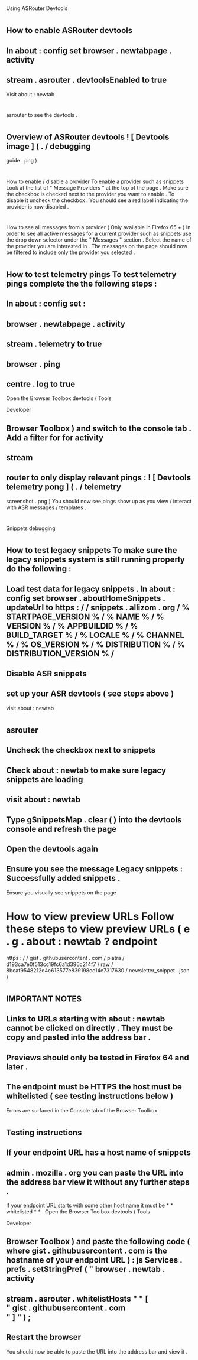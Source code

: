 #
Using
ASRouter
Devtools
#
#
How
to
enable
ASRouter
devtools
-
In
about
:
config
set
browser
.
newtabpage
.
activity
-
stream
.
asrouter
.
devtoolsEnabled
to
true
-
Visit
about
:
newtab
#
asrouter
to
see
the
devtools
.
#
#
Overview
of
ASRouter
devtools
!
[
Devtools
image
]
(
.
/
debugging
-
guide
.
png
)
#
#
How
to
enable
/
disable
a
provider
To
enable
a
provider
such
as
snippets
Look
at
the
list
of
"
Message
Providers
"
at
the
top
of
the
page
.
Make
sure
the
checkbox
is
checked
next
to
the
provider
you
want
to
enable
.
To
disable
it
uncheck
the
checkbox
.
You
should
see
a
red
label
indicating
the
provider
is
now
disabled
.
#
#
How
to
see
all
messages
from
a
provider
(
Only
available
in
Firefox
65
+
)
In
order
to
see
all
active
messages
for
a
current
provider
such
as
snippets
use
the
drop
down
selector
under
the
"
Messages
"
section
.
Select
the
name
of
the
provider
you
are
interested
in
.
The
messages
on
the
page
should
now
be
filtered
to
include
only
the
provider
you
selected
.
#
#
How
to
test
telemetry
pings
To
test
telemetry
pings
complete
the
the
following
steps
:
-
In
about
:
config
set
:
-
browser
.
newtabpage
.
activity
-
stream
.
telemetry
to
true
-
browser
.
ping
-
centre
.
log
to
true
-
Open
the
Browser
Toolbox
devtools
(
Tools
>
Developer
>
Browser
Toolbox
)
and
switch
to
the
console
tab
.
Add
a
filter
for
for
activity
-
stream
-
router
to
only
display
relevant
pings
:
!
[
Devtools
telemetry
pong
]
(
.
/
telemetry
-
screenshot
.
png
)
You
should
now
see
pings
show
up
as
you
view
/
interact
with
ASR
messages
/
templates
.
#
#
Snippets
debugging
#
#
#
How
to
test
legacy
snippets
To
make
sure
the
legacy
snippets
system
is
still
running
properly
do
the
following
:
-
Load
test
data
for
legacy
snippets
.
In
about
:
config
set
browser
.
aboutHomeSnippets
.
updateUrl
to
https
:
/
/
snippets
.
allizom
.
org
/
%
STARTPAGE_VERSION
%
/
%
NAME
%
/
%
VERSION
%
/
%
APPBUILDID
%
/
%
BUILD_TARGET
%
/
%
LOCALE
%
/
%
CHANNEL
%
/
%
OS_VERSION
%
/
%
DISTRIBUTION
%
/
%
DISTRIBUTION_VERSION
%
/
-
Disable
ASR
snippets
-
set
up
your
ASR
devtools
(
see
steps
above
)
-
visit
about
:
newtab
#
asrouter
-
Uncheck
the
checkbox
next
to
snippets
-
Check
about
:
newtab
to
make
sure
legacy
snippets
are
loading
-
visit
about
:
newtab
-
Type
gSnippetsMap
.
clear
(
)
into
the
devtools
console
and
refresh
the
page
-
Open
the
devtools
again
-
Ensure
you
see
the
message
Legacy
snippets
:
Successfully
added
snippets
.
-
Ensure
you
visually
see
snippets
on
the
page
#
#
#
How
to
view
preview
URLs
Follow
these
steps
to
view
preview
URLs
(
e
.
g
.
about
:
newtab
?
endpoint
=
https
:
/
/
gist
.
githubusercontent
.
com
/
piatra
/
d193ca7e0f513cc19fc6a1d396c214f7
/
raw
/
8bcaf9548212e4c613577e839198cc14e7317630
/
newsletter_snippet
.
json
)
#
#
#
#
IMPORTANT
NOTES
-
Links
to
URLs
starting
with
about
:
newtab
cannot
be
clicked
on
directly
.
They
must
be
copy
and
pasted
into
the
address
bar
.
-
Previews
should
only
be
tested
in
Firefox
64
and
later
.
-
The
endpoint
must
be
HTTPS
the
host
must
be
whitelisted
(
see
testing
instructions
below
)
-
Errors
are
surfaced
in
the
Console
tab
of
the
Browser
Toolbox
#
#
#
#
Testing
instructions
-
If
your
endpoint
URL
has
a
host
name
of
snippets
-
admin
.
mozilla
.
org
you
can
paste
the
URL
into
the
address
bar
view
it
without
any
further
steps
.
-
If
your
endpoint
URL
starts
with
some
other
host
name
it
must
be
*
*
whitelisted
*
*
.
Open
the
Browser
Toolbox
devtools
(
Tools
>
Developer
>
Browser
Toolbox
)
and
paste
the
following
code
(
where
gist
.
githubusercontent
.
com
is
the
hostname
of
your
endpoint
URL
)
:
js
Services
.
prefs
.
setStringPref
(
"
browser
.
newtab
.
activity
-
stream
.
asrouter
.
whitelistHosts
"
"
[
\
"
gist
.
githubusercontent
.
com
\
"
]
"
)
;
-
Restart
the
browser
-
You
should
now
be
able
to
paste
the
URL
into
the
address
bar
and
view
it
.
